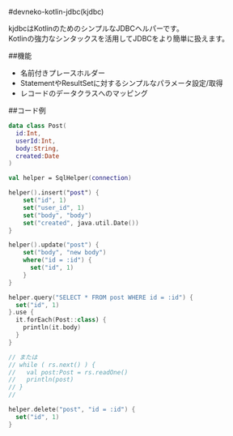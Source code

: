 #devneko-kotlin-jdbc(kjdbc)

kjdbcはKotlinのためのシンプルなJDBCヘルパーです。  
Kotlinの強力なシンタックスを活用してJDBCをより簡単に扱えます。

##機能

 - 名前付きプレースホルダー
 - StatementやResultSetに対するシンプルなパラメータ設定/取得
 - レコードのデータクラスへのマッピング

##コード例

```kotlin
data class Post(
  id:Int,
  userId:Int,
  body:String,
  created:Date
)

val helper = SqlHelper(connection)

helper().insert("post") {
    set("id", 1)
    set("user_id", 1)
    set("body", "body")
    set("created", java.util.Date())
}

helper().update("post") {
    set("body", "new body")
    where("id = :id") {
      set("id", 1)
    }
}

helper.query("SELECT * FROM post WHERE id = :id") {
  set("id", 1)
}.use {
  it.forEach(Post::class) {
    println(it.body)
  }
}

// または
// while ( rs.next() ) {
//   val post:Post = rs.readOne()
//   println(post)
// }
//

helper.delete("post", "id = :id") {
  set("id", 1)
}

```



